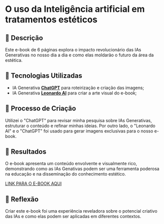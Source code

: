 # O uso da Inteligência artificial em tratamentos estéticos

## 📒 Descrição
Este e-book de 6 páginas explora o impacto revolucionário das IAs Generativas no nosso dia a dia e como elas moldarão o futuro da área da estética.

## 🤖 Tecnologias Utilizadas
- IA Generativa **[ChatGPT](https://chat.openai.com)** para roteirização e criação das imagens;
- IA Generativa **[Leonardo AI](https://leonardo.ai)** para criar a arte visual do e-book;

## 🧐 Processo de Criação
Utilizei o "ChatGPT" para revisar minha pesquisa sobre IAs Generativas, estruturar o conteúdo e refinar minhas ideias. Por outro lado, o "Leonardo AI" e o "ChatGPT" foi usado para gerar imagens exclusivas para o nosso e-book.

## 🚀 Resultados
O e-book apresenta um conteúdo envolvente e visualmente rico, demonstrando como as IAs Genativas podem ser uma ferramenta poderosa na educação e na disseminação do conhecimento estético.

[LINK PARA O E-BOOK AQUI]()

## 💭 Reflexão
Criar este e-book foi uma experiência reveladora sobre o potencial criativo das IAs e como elas podem ser aplicadas em diferentes contextos.
